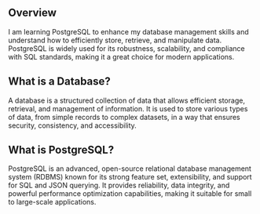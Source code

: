## Overview
I am learning PostgreSQL to enhance my database management skills and understand how to efficiently store, retrieve, and manipulate data. PostgreSQL is widely used for its robustness, scalability, and compliance with SQL standards, making it a great choice for modern applications.

## What is a Database?
A database is a structured collection of data that allows efficient storage, retrieval, and management of information. It is used to store various types of data, from simple records to complex datasets, in a way that ensures security, consistency, and accessibility.

## What is PostgreSQL?
PostgreSQL is an advanced, open-source relational database management system (RDBMS) known for its strong feature set, extensibility, and support for SQL and JSON querying. It provides reliability, data integrity, and powerful performance optimization capabilities, making it suitable for small to large-scale applications.
